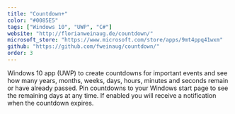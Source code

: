 ```yaml
---
title: "Countdown+"
color: "#0085E5"
tags: ["Windows 10", "UWP", "C#"]
website: "http://florianweinaug.de/countdown/"
microsoft_store: "https://www.microsoft.com/store/apps/9mt4ppq41wxm"
github: "https://github.com/fweinaug/countdown/"
order: 3
---
```

Windows 10 app (UWP) to create countdowns for important events and see how many years, months, weeks, days, hours,
minutes and seconds remain or have already passed. Pin countdowns to your Windows start page to see the remaining
days at any time. If enabled you will receive a notification when the countdown expires.
